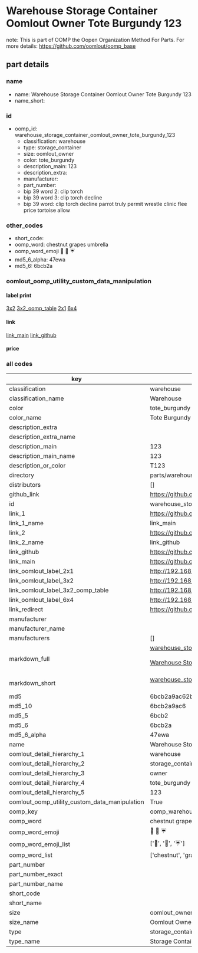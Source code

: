 # Warehouse Storage Container Oomlout Owner Tote Burgundy 123  

note: This is part of OOMP the Oopen Organization Method For Parts. For more details: https://github.com/oomlout/oomp_base

##  part details
  







### name
* name: Warehouse Storage Container Oomlout Owner Tote Burgundy 123
* name_short: 
### id
* oomp_id: warehouse_storage_container_oomlout_owner_tote_burgundy_123
  * classification: warehouse
  * type: storage_container
  * size: oomlout_owner
  * color: tote_burgundy
  * description_main: 123
  * description_extra: 
  * manufacturer: 
  * part_number: 
  * bip 39 word 2: clip torch
  * bip 39 word 3: clip torch decline
  * bip 39 word: clip torch decline parrot truly permit wrestle clinic flee price tortoise allow

### other_codes
* short_code: 
* oomp_word: chestnut grapes umbrella
* oomp_word_emoji :chestnut: :grapes: :umbrella:
* md5_6_alpha: 47ewa
* md5_6: 6bcb2a






### oomlout_oomp_utility_custom_data_manipulation
#### label print
[3x2](http://192.168.1.245:1112/?label=oomp%2047ewa)
[3x2_oomp_table](http://192.168.1.108:1112/?label=oomp%2047ewa)
[2x1](http://192.168.1.242:1112/?label=oomp%2047ewa)
[6x4](http://192.168.1.55:1112/?label=oomp%2047ewa)    

#### link

[link_main](https://github.com/oomlout/oomlout_oomp_version_1_messy/tree/main/parts/warehouse_storage_container_oomlout_owner_tote_burgundy_123) [link_github](https://github.com/oomlout/oomlout_oomp_version_1_messy/tree/main/parts/warehouse_storage_container_oomlout_owner_tote_burgundy_123)                             

#### price







### all codes 
| key | value |  
| --- | --- |  
| classification | warehouse |  
| classification_name | Warehouse |  
| color | tote_burgundy |  
| color_name | Tote Burgundy |  
| description_extra |  |  
| description_extra_name |  |  
| description_main | 123 |  
| description_main_name | 123 |  
| description_or_color | T123 |  
| directory | parts/warehouse_storage_container_oomlout_owner_tote_burgundy_123 |  
| distributors | [] |  
| github_link | https://github.com/oomlout/oomlout_oomp_part_src/tree/main/parts/warehouse_storage_container_oomlout_owner_tote_burgundy_123 |  
| id | warehouse_storage_container_oomlout_owner_tote_burgundy_123 |  
| link_1 | https://github.com/oomlout/oomlout_oomp_version_1_messy/tree/main/parts/warehouse_storage_container_oomlout_owner_tote_burgundy_123 |  
| link_1_name | link_main |  
| link_2 | https://github.com/oomlout/oomlout_oomp_version_1_messy/tree/main/parts/warehouse_storage_container_oomlout_owner_tote_burgundy_123 |  
| link_2_name | link_github |  
| link_github | https://github.com/oomlout/oomlout_oomp_version_1_messy/tree/main/parts/warehouse_storage_container_oomlout_owner_tote_burgundy_123 |  
| link_main | https://github.com/oomlout/oomlout_oomp_version_1_messy/tree/main/parts/warehouse_storage_container_oomlout_owner_tote_burgundy_123 |  
| link_oomlout_label_2x1 | http://192.168.1.242:1112/?label=oomp%2047ewa |  
| link_oomlout_label_3x2 | http://192.168.1.245:1112/?label=oomp%2047ewa |  
| link_oomlout_label_3x2_oomp_table | http://192.168.1.108:1112/?label=oomp%2047ewa |  
| link_oomlout_label_6x4 | http://192.168.1.55:1112/?label=oomp%2047ewa |  
| link_redirect | https://github.com/oomlout/oomlout_oomp_version_1_messy/tree/main/parts/warehouse_storage_container_oomlout_owner_tote_burgundy_123 |  
| manufacturer |  |  
| manufacturer_name |  |  
| manufacturers | [] |  
| markdown_full | [warehouse_storage_container_oomlout_owner_tote_burgundy_123](none)<br>[](none)<br>[Warehouse Storage Container Oomlout Owner Tote Burgundy 123](none)<br><br> |  
| markdown_short | [warehouse_storage_container_oomlout_owner_tote_burgundy_123](none)<br><br> |  
| md5 | 6bcb2a9ac62b3fca8cf4ba0671f9515a |  
| md5_10 | 6bcb2a9ac6 |  
| md5_5 | 6bcb2 |  
| md5_6 | 6bcb2a |  
| md5_6_alpha | 47ewa |  
| name | Warehouse Storage Container Oomlout Owner Tote Burgundy 123 |  
| oomlout_detail_hierarchy_1 | warehouse |  
| oomlout_detail_hierarchy_2 | storage_container |  
| oomlout_detail_hierarchy_3 | owner |  
| oomlout_detail_hierarchy_4 | tote_burgundy |  
| oomlout_detail_hierarchy_5 | 123 |  
| oomlout_oomp_utility_custom_data_manipulation | True |  
| oomp_key | oomp_warehouse_storage_container_oomlout_owner_tote_burgundy_123 |  
| oomp_word | chestnut grapes umbrella |  
| oomp_word_emoji | :chestnut: :grapes: :umbrella: |  
| oomp_word_emoji_list | [':chestnut:', ':grapes:', ':umbrella:'] |  
| oomp_word_list | ['chestnut', 'grapes', 'umbrella'] |  
| part_number |  |  
| part_number_exact |  |  
| part_number_name |  |  
| short_code |  |  
| short_name |  |  
| size | oomlout_owner |  
| size_name | Oomlout Owner |  
| type | storage_container |  
| type_name | Storage Container |  
